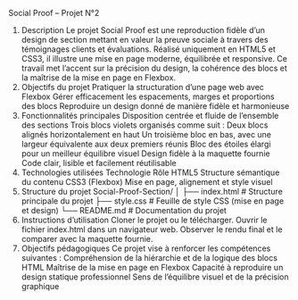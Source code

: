 Social Proof – Projet N°2
1. Description
Le projet Social Proof est une reproduction fidèle d’un design de section mettant en valeur la preuve sociale à travers des témoignages clients et évaluations.
Réalisé uniquement en HTML5 et CSS3, il illustre une mise en page moderne, équilibrée et responsive.
Ce travail met l’accent sur la précision du design, la cohérence des blocs et la maîtrise de la mise en page en Flexbox.
2. Objectifs du projet
Pratiquer la structuration d’une page web avec Flexbox
Gérer efficacement les espacements, marges et proportions des blocs
Reproduire un design donné de manière fidèle et harmonieuse
3. Fonctionnalités principales
Disposition centrée et fluide de l’ensemble des sections
Trois blocs violets organisés comme suit :
Deux blocs alignés horizontalement en haut
Un troisième bloc en bas, avec une largeur équivalente aux deux premiers réunis
Bloc des étoiles élargi pour un meilleur équilibre visuel
Design fidèle à la maquette fournie
Code clair, lisible et facilement réutilisable
4. Technologies utilisées
Technologie	Rôle
HTML5	Structure sémantique du contenu
CSS3 (Flexbox)	Mise en page, alignement et style visuel
5. Structure du projet
Social-Proof-Section/
│
├── index.html       # Structure principale du projet
├── style.css        # Feuille de style CSS (mise en page et design)
└── README.md        # Documentation du projet
6. Instructions d’utilisation
Cloner le projet ou le télécharger.
Ouvrir le fichier index.html dans un navigateur web.
Observer le rendu final et le comparer avec la maquette fournie.
7. Objectifs pédagogiques
Ce projet vise à renforcer les compétences suivantes :
Compréhension de la hiérarchie et de la logique des blocs HTML
Maîtrise de la mise en page en Flexbox
Capacité à reproduire un design statique professionnel
Sens de l’équilibre visuel et de la précision graphique